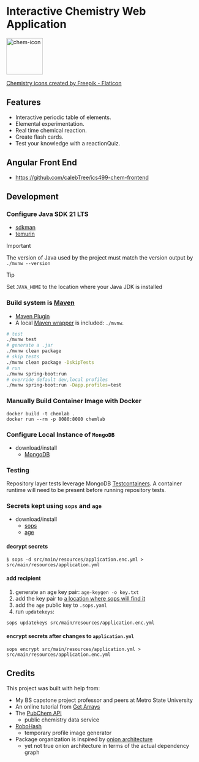 # Interactive Chemistry Web Application

<img src="/src/main/resources/static/images/chemistry.png" width="auto" height="95"  alt="chem-icon"/>

<a href="https://www.flaticon.com/free-icons/chemistry" title="chemistry icons">Chemistry icons created by Freepik - Flaticon</a>

## Features
- Interactive periodic table of elements.
- Elemental experimentation.
- Real time chemical reaction.
- Create flash cards.
- Test your knowledge with a reactionQuiz.

## Angular Front End
- https://github.com/calebTree/ics499-chem-frontend

## Development
### Configure Java SDK 21 LTS
- [sdkman](https://sdkman.io/install/)
- [temurin](https://adoptium.net/temurin/releases/?version=21&os=any&arch=any)

>[!IMPORTANT]
>The version of Java used by the project must match the version output by `./mvnw --version`

>[!TIP]
>Set `JAVA_HOME` to the location where your Java JDK is installed

### Build system is [Maven](https://maven.apache.org/download.cgi)
- [Maven Plugin](https://docs.spring.io/spring-boot/maven-plugin/goals.html)
- A local [Maven wrapper](https://maven.apache.org/tools/wrapper/) is included: `./mvnw`.
```bash
# test
./mvnw test
# generate a .jar
./mvnw clean package
# skip tests
./mvnw clean package -DskipTests
# run
./mvnw spring-boot:run
# override default dev,local profiles
./mvnw spring-boot:run -Dapp.profiles=test
```
### Manually Build Container Image with Docker
```
docker build -t chemlab .
docker run --rm -p 8080:8080 chemlab
```
### Configure Local Instance of `MongoDB`
- download/install
    - [MongoDB](https://www.mongodb.com/docs/manual/tutorial/install-mongodb-on-os-x/)
### Testing
Repository layer tests leverage MongoDB [Testcontainers](https://testcontainers.com/). A container runtime will need to be present before running repository tests.
### Secrets kept using `sops` and `age`
- download/install
  - [sops](https://github.com/getsops/sops?tab=readme-ov-file#22encrypting-using-age)
  - [age](https://github.com/FiloSottile/age)
#### decrypt secrets
```
$ sops -d src/main/resources/application.enc.yml > src/main/resources/application.yml
```
#### add recipient
1. generate an age key pair: `age-keygen -o key.txt`
2. add the key pair to [a location where sops will find it](https://github.com/getsops/sops?tab=readme-ov-file#encrypting-using-age)
3. add the `age` public key to `.sops.yaml`
4. run `updatekeys`:
```
sops updatekeys src/main/resources/application.enc.yml
```
#### encrypt secrets after changes to `application.yml`
```
sops encrypt src/main/resources/application.yml > src/main/resources/application.enc.yml
```
## Credits
This project was built with help from:
- My BS capstone project professor and peers at Metro State University
- An online tutorial from [Get Arrays](https://www.getarrays.io/)
- The [PubChem API](https://pubchem.ncbi.nlm.nih.gov/docs/pug-rest-tutorial)
  - public chemistry data service
- [RoboHash](https://robohash.org/)
  - temporary profile image generator
- Package organization is inspired by [onion architecture](https://jeffreypalermo.com/2008/07/the-onion-architecture-part-1/)
  - yet not true onion architecture in terms of the actual dependency graph
